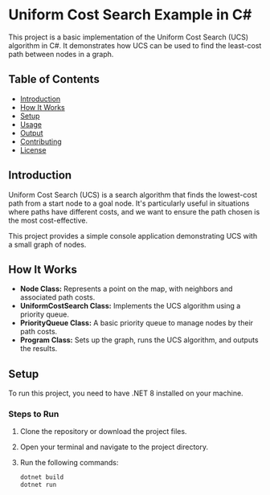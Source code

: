 # Uniform Cost Search Example in C#

This project is a basic implementation of the Uniform Cost Search (UCS) algorithm in C#. It demonstrates how UCS can be used to find the least-cost path between nodes in a graph.

## Table of Contents

- [Introduction](#introduction)
- [How It Works](#how-it-works)
- [Setup](#setup)
- [Usage](#usage)
- [Output](#output)
- [Contributing](#contributing)
- [License](#license)

## Introduction

Uniform Cost Search (UCS) is a search algorithm that finds the lowest-cost path from a start node to a goal node. It's particularly useful in situations where paths have different costs, and we want to ensure the path chosen is the most cost-effective.

This project provides a simple console application demonstrating UCS with a small graph of nodes.

## How It Works

- **Node Class:** Represents a point on the map, with neighbors and associated path costs.
- **UniformCostSearch Class:** Implements the UCS algorithm using a priority queue.
- **PriorityQueue Class:** A basic priority queue to manage nodes by their path costs.
- **Program Class:** Sets up the graph, runs the UCS algorithm, and outputs the results.

## Setup

To run this project, you need to have .NET 8 installed on your machine.

### Steps to Run

1. Clone the repository or download the project files.
2. Open your terminal and navigate to the project directory.
3. Run the following commands:

   ```bash
   dotnet build
   dotnet run

